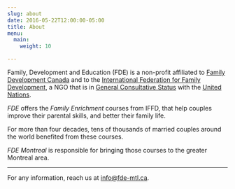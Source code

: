 ```yaml
---
slug: about
date: 2016-05-22T12:00:00-05:00
title: About
menu:
  main:
    weight: 10

---
```


Family, Development and Education (FDE) is a non-profit  affiliated to
[Family Development Canada](http://www.familydevelopment.ca/) and to the
[International Federation for Family Development](http://iffd.org), a NGO that
is in [General Consultative Status](https://en.wikipedia.org/wiki/Consultative_status#General) with the [United Nations](http://www.un.org).

_FDE_ offers the _Family Enrichment_ courses from IFFD, that help couples
improve their parental skills, and better their family life.

For more than four decades, tens of thousands of married couples around the
world benefited from these courses.

_FDE Montreal_ is responsible for bringing those courses to the greater Montreal
area.

---

For any information, reach us at <a href="mailto:info@fde-mtl.ca">info@fde-mtl.ca</a>.
